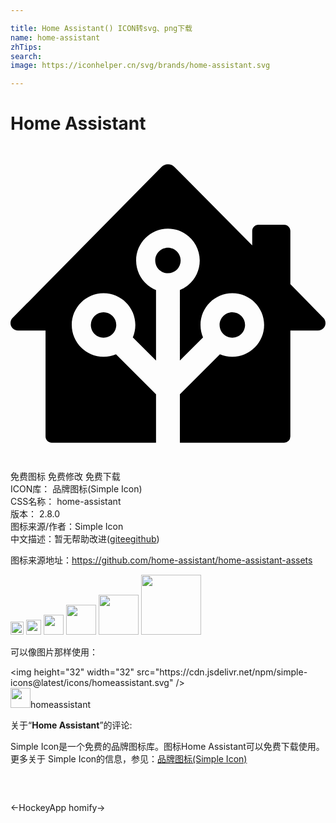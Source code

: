 ```yaml
---

title: Home Assistant() ICON转svg、png下载
name: home-assistant
zhTips: 
search: 
image: https://iconhelper.cn/svg/brands/home-assistant.svg

---
```


# Home Assistant  <small style="font-size: 60%;font-weight: 100"></small>

<div id="svg" class="svg-wrap">
<svg role="img" xmlns="http://www.w3.org/2000/svg" viewBox="0 0 24 24"><title>Home Assistant icon</title><path d="M11.9922 1.3945a.7041.7041 0 00-.498.211L.1621 13.0977A.5634.5634 0 000 13.494a.567.567 0 00.5664.5664H2.67v8.0743c0 .2603.2104.4707.4707.4707h7.9473v-3.6836L8.037 15.8672a2.42 2.42 0 01-.9473.1933c-1.3379 0-2.4218-1.0868-2.4218-2.4257 0-1.339 1.084-2.4239 2.4218-2.4239 1.338 0 2.422 1.085 2.422 2.4239 0 .3359-.068.6563-.1915.9472l1.7676 1.7676v-5.375C10.2 10.615 9.5723 9.744 9.5723 8.7266c0-1.339 1.0859-2.4258 2.4238-2.4258 1.338 0 2.4219 1.0868 2.4219 2.4258 0 1.0174-.6259 1.8884-1.5137 2.248v5.375l1.7656-1.7676a2.4205 2.4205 0 01-.1914-.9472c0-1.339 1.086-2.4239 2.4238-2.4239 1.338 0 2.422 1.085 2.422 2.4239 0 1.3389-1.084 2.4257-2.422 2.4257a2.42 2.42 0 01-.9472-.1933l-3.0508 3.0547v3.6836h7.9473a.4702.4702 0 00.4707-.4707v-8.0743h2.1113a.5686.5686 0 00.3965-.162c.2233-.2185.2262-.5775.0078-.8008l-2.5156-2.5723V6.4707c0-.2603-.2104-.4727-.4707-.4727h-1.9649c-.2603 0-.4707.2124-.4707.4727v1.1035L12.5 1.6035a.7056.7056 0 00-.5078-.209zm.0039 6.3614c-.5352 0-.9688.4351-.9688.9707 0 .5355.4336.9687.9688.9687a.9683.9683 0 00.9687-.9687c0-.5356-.4335-.9707-.9687-.9707zM7.0898 12.666a.9683.9683 0 00-.9687.9688c0 .5355.4336.9707.9687.9707.5352 0 .9688-.4352.9688-.9707a.9683.9683 0 00-.9688-.9688zm9.8125 0c-.5351 0-.9707.4332-.9707.9688 0 .5355.4356.9707.9707.9707.5352 0 .9688-.4352.9688-.9707a.9683.9683 0 00-.9688-.9688Z"/></svg>
</div>
<detail full-name='home-assistant'></detail>

<div class="detail-page">
<p>
<span><span class="badge-success badge">免费图标</span> <span class="badge-success badge">免费修改</span>  <span class="badge-success badge">免费下载</span> </span>
<br/>
<span>
ICON库：
<span class="badge-secondary badge">品牌图标(Simple Icon)</span> 
</span>
<br/>
<span>
CSS名称：
<span class="badge-secondary badge">home-assistant</span> 
</span>

<br/>
<span>
版本：
<span class="badge-secondary badge">2.8.0</span> 
</span>
<br/>
<span>图标来源/作者：<span class="badge-light badge">Simple Icon</span></span> 
<br/>
<span class="zh-detail">中文描述：暂无<span class="help-link"><span>帮助改进</span>(<a href="https://gitee.com/liuwave/icon-helper/edit/master/json/brands/home-assistant.json" target="_blank" rel="noopener noreferrer">gitee</a><a href="https://github.com/liuwave/icon-helper/edit/master/json/brands/home-assistant.json" target="_blank" rel="noopener noreferrer">github</a></span>)</span><br/>
</p>
</div><div class="description description alert alert-light"><p>图标来源地址：<a href="https://github.com/home-assistant/home-assistant-assets" target="_blank" rel="noopener noreferrer">https://github.com/home-assistant/home-assistant-assets</a></p></div>
<div class="alert alert-dark">
<img height="21" width="21" src="https://cdn.jsdelivr.net/npm/simple-icons@latest/icons/homeassistant.svg" />
<img height="24" width="24" src="https://cdn.jsdelivr.net/npm/simple-icons@latest/icons/homeassistant.svg" />
<img height="32" width="32" src="https://cdn.jsdelivr.net/npm/simple-icons@latest/icons/homeassistant.svg" />
<img height="48" width="48" src="https://cdn.jsdelivr.net/npm/simple-icons@latest/icons/homeassistant.svg" />
<img height="64" width="64" src="https://cdn.jsdelivr.net/npm/simple-icons@latest/icons/homeassistant.svg" />
<img height="96" width="96" src="https://cdn.jsdelivr.net/npm/simple-icons@latest/icons/homeassistant.svg" />

</div>
<div>
  <p>可以像图片那样使用：    
  </p>
  <div class="alert alert-primary" style="font-size: 14px">
    &lt;img height="32" width="32" src="https://cdn.jsdelivr.net/npm/simple-icons@latest/icons/homeassistant.svg" /&gt;
    <copy-btn content='<img height="32" width="32" src="https://cdn.jsdelivr.net/npm/simple-icons@latest/icons/homeassistant.svg" />'></copy-btn>
  </div>
  <div class="alert alert-secondary">
    <img height="32" width="32" src="https://cdn.jsdelivr.net/npm/simple-icons@latest/icons/homeassistant.svg" />homeassistant
    <copy-btn content="homeassistant" btn-title="复制图标名称"></copy-btn>
  </div>
</div>
<div class="icon-detail__container">
<p>关于“<b>Home Assistant</b>”的评论:</p>
</div>
<Vssue title="关于“Home Assistant”的评论" />
<div><p>Simple Icon是一个免费的品牌图标库。图标Home Assistant可以免费下载使用。更多关于  Simple Icon的信息，参见：<a target="_blank" href="https://iconhelper.cn/brands.html">品牌图标(Simple Icon)</a>
</p></div>


<div style="padding:2rem 0 " class="page-nav"><p class="inner"><span class="prev">←<router-link to="/icon/hockeyapp.html">HockeyApp</router-link></span> <span class="next"><router-link to="/icon/homify.html">homify</router-link>→</span></p></div>
